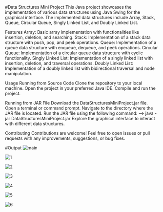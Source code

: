 #Data Structures Mini Project
This Java project showcases the implementation of various data structures using Java Swing for the graphical interface. The implemented data structures include Array, Stack, Queue, Circular Queue, Singly Linked List, and Doubly Linked List.

Features
Array: Basic array implementation with functionalities like insertion, deletion, and searching.
Stack: Implementation of a stack data structure with push, pop, and peek operations.
Queue: Implementation of a queue data structure with enqueue, dequeue, and peek operations.
Circular Queue: Implementation of a circular queue data structure with cyclic functionality.
Singly Linked List: Implementation of a singly linked list with insertion, deletion, and traversal operations.
Doubly Linked List: Implementation of a doubly linked list with bidirectional traversal and node manipulation.

Usage
Running from Source Code
Clone the repository to your local machine.
Open the project in your preferred Java IDE.
Compile and run the project.

Running from JAR File
Download the DataStructuresMiniProject.jar file.
Open a terminal or command prompt.
Navigate to the directory where the JAR file is located.
Run the JAR file using the following command:
--> java -jar DataStructuresMiniProject.jar
Explore the graphical interface to interact with different data structures.

Contributing
Contributions are welcome! Feel free to open issues or pull requests with any improvements, suggestions, or bug fixes.

#Output
![main](https://github.com/SRAJANNAIK7/Data-Structure-Mini-Project/assets/105223888/9ed30dae-f71d-4f22-b277-0bac7591987f)

![1](https://github.com/SRAJANNAIK7/Data-Structure-Mini-Project/assets/105223888/315d8e1f-b205-4da1-b003-42ce6814c8a0)

![2](https://github.com/SRAJANNAIK7/Data-Structure-Mini-Project/assets/105223888/acf9106f-29dd-4350-82a5-413a261af4fd)

![3](https://github.com/SRAJANNAIK7/Data-Structure-Mini-Project/assets/105223888/b74cd62e-99a2-4a94-96ab-1b7f4b12b17a)

![4](https://github.com/SRAJANNAIK7/Data-Structure-Mini-Project/assets/105223888/e5fa35cc-ae22-43d4-922f-4eaf92b4953a)

![5](https://github.com/SRAJANNAIK7/Data-Structure-Mini-Project/assets/105223888/12f809fe-675a-4149-9c58-0c758900d241)

![6](https://github.com/SRAJANNAIK7/Data-Structure-Mini-Project/assets/105223888/abfbeeda-4e7b-4af1-a2cb-20b84d396dc5)


